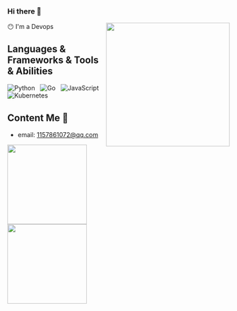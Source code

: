 ### Hi there 👋

<img align='right' src="https://media.giphy.com/media/qgQUggAC3Pfv687qPC/giphy.gif" width="280">

😶 I'm a Devops


## Languages & Frameworks & Tools & Abilities

![Python](https://img.shields.io/badge/-Python-black?logo=python&style=social)&nbsp;&nbsp;
![Go](https://img.shields.io/badge/-Go-black?logo=go&style=social)&nbsp;&nbsp;
![JavaScript](https://img.shields.io/badge/-JavaScript-black?logo=JavaScript&style=social)&nbsp;&nbsp;
![Kubernetes](https://img.shields.io/badge/-Kubernetes-black?logo=kubernetes&style=social)&nbsp;&nbsp;


## Content Me 📱

- email: <a href="mailto:1157861072@qq.com">1157861072@qq.com</a>


<a href="https://github.com/mizhexiaoxiao/github-readme-stats" title="Go to Source">
  <img height=180 src="https://github-readme-stats.vercel.app/api?username=mizhexiaoxiao&show_icons=true&theme=gotham">
</a>
<a href="https://github.com/mizhexiaoxiao/github-readme-stats">
  <img height=180 src="https://github-readme-stats.vercel.app/api/top-langs/?username=mizhexiaoxiao&hide=c%23,powershell,java&title_color=2aa889&text_color=99d1ce&icon_color=2bbc8a&bg_color=0c1014&langs_count=8&layout=compact" />
</a>
<br/>
